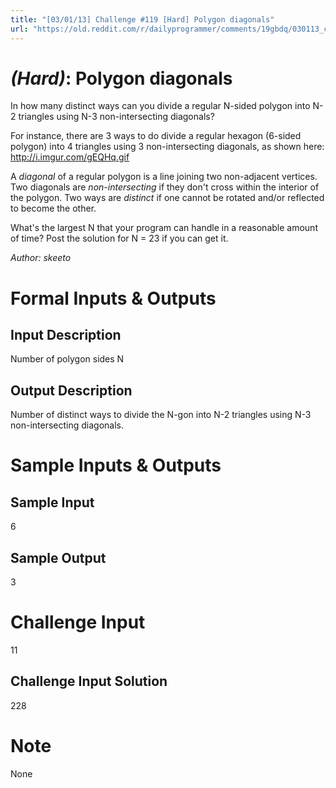 ```yaml
---
title: "[03/01/13] Challenge #119 [Hard] Polygon diagonals"
url: "https://old.reddit.com/r/dailyprogrammer/comments/19gbdq/030113_challenge_119_hard_polygon_diagonals/"
---
```



# [](#HardIcon) *(Hard)*: Polygon diagonals
In how many distinct ways can you divide a regular N-sided polygon into N-2 triangles using N-3 non-intersecting diagonals?

For instance, there are 3 ways to do divide a regular hexagon (6-sided polygon) into 4 triangles using 3 non-intersecting diagonals, as shown here: http://i.imgur.com/gEQHq.gif

A _diagonal_ of a regular polygon is a line joining two non-adjacent vertices. Two diagonals are _non-intersecting_ if they don't cross within the interior of the polygon. Two ways are _distinct_ if one cannot be rotated and/or reflected to become the other.

What's the largest N that your program can handle in a reasonable amount of time? Post the solution for N = 23 if you can get it.

*Author: skeeto*
# Formal Inputs & Outputs
## Input Description
Number of polygon sides N
## Output Description
Number of distinct ways to divide the N-gon into N-2 triangles using N-3 non-intersecting diagonals.
# Sample Inputs & Outputs
## Sample Input
6
## Sample Output
3
# Challenge Input
11
## Challenge Input Solution
228
# Note
None
				
